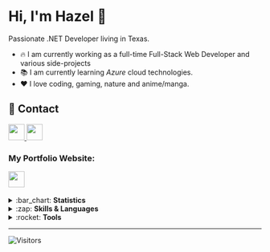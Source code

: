 # Hi, I'm Hazel :wave:

Passionate .NET Developer living in Texas.

- :fire: I am currently working as a full-time Full-Stack Web Developer and various side-projects
- :books: I am currently learning *Azure* cloud technologies.
- :heart: I love coding, gaming, nature and anime/manga.

## :page_with_curl: Contact

<a href="mailto: hazel.granados@protonmail.com" target="_blank">
  <img src="https://img.shields.io/static/v1?label=&message=EMAIL&color=%23202121&style=for-the-badge&logo=protonmail&logoColor=%23ECB831" height="32">
</a>
<a href="https://www.linkedin.com/in/hazelgranados/" target="_blank">
  <img src="https://img.shields.io/static/v1?label=&message=linkedin&color=%23202121&style=for-the-badge&logo=linkedin&logoColor=%230961B8" height="32">
</a>

<br>

### My Portfolio Website:

<a href="https://hazeliscoding.dev" target="_blank">
  <img src="https://img.shields.io/static/v1?label=&message=www.hazeliscoding.dev&color=%23202121&style=for-the-badge&logo=googlechrome&logoColor=%2339a6e6" height="32">
</a>

<br>
<br>

<details> 
  <summary>:bar_chart: <b>Statistics</b></summary>
  <br>
  
  <img alt="Hazel's Top Languages" src="https://github-readme-stats.vercel.app/api/top-langs/?username=hazeliscoding&layout=compact&bg_color=202121&hide_border=true&text_color=ffffff&title_color=e64d39" height="200px" />
  <br>
  <img alt="Hazel's GitHub stats" src="https://github-readme-stats.vercel.app/api?username=hazeliscoding&show_icons=true&bg_color=202121&hide_border=true&text_color=ffffff&title_color=ff035f" height="200px" />

</details>

<details> 
  <summary>:zap: <b>Skills & Languages</b></summary>
  <br>

  <img src="https://img.shields.io/badge/c%23-%23239120.svg?style=for-the-badge&logo=csharp&logoColor=white" height="32">
  <img src="https://img.shields.io/badge/.NET-5C2D91?style=for-the-badge&logo=.net&logoColor=white" height="32">
  <img src="https://img.shields.io/badge/angular-%23DD0031.svg?style=for-the-badge&logo=angular&logoColor=white" height="32">
  <img src="https://img.shields.io/badge/typescript-%23007ACC.svg?style=for-the-badge&logo=typescript&logoColor=white" height="32">
  <img src="https://img.shields.io/badge/javascript-%23323330.svg?style=for-the-badge&logo=javascript&logoColor=%23F7DF1E" height="32">
  <img src="https://img.shields.io/badge/jquery-%230769AD.svg?style=for-the-badge&logo=jquery&logoColor=white" height="32">
  <img src="https://img.shields.io/badge/html5-%23E34F26.svg?style=for-the-badge&logo=html5&logoColor=white" height="32">
  <img src="https://img.shields.io/badge/css3-%231572B6.svg?style=for-the-badge&logo=css3&logoColor=white" height="32">
  <img src="https://img.shields.io/badge/-GraphQL-E10098?style=for-the-badge&logo=graphql&logoColor=white" height="32">
  <img src="https://img.shields.io/badge/PowerShell-%235391FE.svg?style=for-the-badge&logo=powershell&logoColor=white" height="32">
  <img src="https://img.shields.io/badge/python-3670A0?style=for-the-badge&logo=python&logoColor=ffdd54" height="32">
  <img src="https://img.shields.io/badge/c++-%2300599C.svg?style=for-the-badge&logo=c%2B%2B&logoColor=white" height="32">
  <img src="https://img.shields.io/badge/OpenGL-%23FFFFFF.svg?style=for-the-badge&logo=opengl" height="32">
  <img src="https://img.shields.io/badge/Qt-%23217346.svg?style=for-the-badge&logo=Qt&logoColor=white" height="32">
  <img src="https://img.shields.io/badge/java-%23ED8B00.svg?style=for-the-badge&logo=openjdk&logoColor=white" height="32">
  <img src="https://img.shields.io/badge/mysql-4479A1.svg?style=for-the-badge&logo=mysql&logoColor=white" height="32">
  <img src="https://img.shields.io/badge/Microsoft%20SQL%20Server-CC2927?style=for-the-badge&logo=microsoft%20sql%20server&logoColor=white" height="32">
  <img src="https://img.shields.io/badge/postgres-%23316192.svg?style=for-the-badge&logo=postgresql&logoColor=white" height="32">
  <img src="https://img.shields.io/badge/MongoDB-%234ea94b.svg?style=for-the-badge&logo=mongodb&logoColor=white" height="32">
  <img src="https://img.shields.io/badge/Amazon%20DynamoDB-4053D6?style=for-the-badge&logo=Amazon%20DynamoDB&logoColor=white" height="32">
  <img src="https://img.shields.io/badge/rabbitmq-FF6600?style=for-the-badge&logo=rabbitmq&logoColor=white" height="32">
  <img src="https://img.shields.io/badge/JWT-black?style=for-the-badge&logo=JSON%20web%20tokens" height="32">
  <img src="https://img.shields.io/badge/node.js-6DA55F?style=for-the-badge&logo=node.js&logoColor=white" height="32">
  <img src="https://img.shields.io/badge/bootstrap-%238511FA.svg?style=for-the-badge&logo=bootstrap&logoColor=white" height="32">
  <img src="https://img.shields.io/badge/SASS-hotpink.svg?style=for-the-badge&logo=SASS&logoColor=white" height="32">
  <img src="https://img.shields.io/badge/daisyui-5A0EF8?style=for-the-badge&logo=daisyui&logoColor=white" height="32">
  
</details>

<details> 
  <summary>:rocket: <b>Tools</b></summary>
  <br>
  
  <img src="https://img.shields.io/badge/Postman-FF6C37?style=for-the-badge&logo=postman&logoColor=white" height="32">
  <img src="https://img.shields.io/badge/-Swagger-%23Clojure?style=for-the-badge&logo=swagger&logoColor=white" height="32">
  <img src="https://img.shields.io/badge/github%20actions-%232671E5.svg?style=for-the-badge&logo=githubactions&logoColor=white" height="32">
  <img src="https://img.shields.io/static/v1?label=&message=GitHub&color=%23202121&style=for-the-badge&logo=github&logoColor=%23ffffff" height="32">
  <img src="https://img.shields.io/badge/git-%23F05033.svg?style=for-the-badge&logo=git&logoColor=white" height="32">
  <img src="https://img.shields.io/static/v1?label=&message=Postman&color=%23202121&style=for-the-badge&logo=postman&logoColor=%23FF6C37" height="32">
  <img src="https://img.shields.io/static/v1?label=&message=Docker&color=%23202121&style=for-the-badge&logo=docker&logoColor=%230997E5" height="32">
  <img src="https://img.shields.io/badge/Notion-%23000000.svg?style=for-the-badge&logo=notion&logoColor=white" height="32">
  
</details>
  
  ---
  
![Visitors](https://api.visitorbadge.io/api/VisitorHit?user=hazeliscoding&repo=hazeliscoding&labelColor=%23202121&countColor=%23202121)
